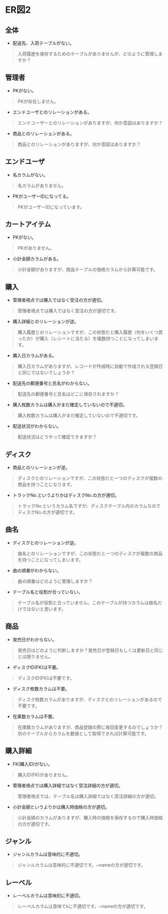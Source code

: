 # ER図2
## 全体
- 配送先、入荷テーブルがない。
 > 入荷履歴を保存するためのテーブルがありませんが、どのように管理しますか？
 
## 管理者
- PKがない。
 > PKが存在しません。
- エンドユーザとのリレーションがある。
 > エンドユーザーとのリレーションがありますが、何か意図はありますか？
- 商品とのリレーションがある。
 > 商品とのリレーションがありますが、何か意図はありますか？

## エンドユーザ
- 名カラムがない。
 > 名カラムがありません。
- PKがユーザーIDになってる。
 > PKがユーザーIDになっています。

## カートアイテム
- PKがない。
 > PKがありません。
- 小計金額カラムがある。
 > 小計金額がありますが、商品テーブルの価格カラムから計算可能です。

## 購入
- 管理者視点では購入ではなく受注の方が適切。
 > 管理者視点では購入ではなく受注の方が適切です。
- 購入詳細とのリレーションが逆。
 > 購入履歴とのリレーションですが、この状態だと購入履歴（何をいくつ買ったか）が購入（レシートに当たる）を複数持つことになってしまいます。
- 購入日カラムがある。
 > 購入日カラムがありますが、レコードが作成時に自動で作成される登録日と同じではないでしょうか？
- 配送先の郵便番号と氏名がわからない。
 > 配送先の郵便番号と氏名はどこに保存されますか？
- 購入枚数カラムは購入がまだ確定していないので不適切。
 > 購入枚数カラムは購入がまだ確定していないので不適切です。
- 配送状況がわからない。
 > 配送状況はどうやって確認できますか？

## ディスク
- 商品とのリレーションが逆。
 > ディスクとのリレーションですが、この状態だと一つのディスクが複数の商品を持つことになります。
- トラックNo.というよりかはディスクNo.の方が適切。
 > トラックNo.というカラム名ですが、ディスクテーブル内のカラムなのでディスクNo.の方が適切です。

## 曲名
- ディスクとのリレーションが逆。
 > 曲名とのリレーションですが、この状態だと一つのディスクが複数の商品を持つことになってしまいます。
- 曲の順番がわからない。
 > 曲の順番はどのように管理しますか？
- テーブル名と役割が合っていない。
 > テーブル名が役割と合っていません。このテーブルが持つカラムは曲名だけではないと思います。

## 商品
 - 発売日がわからない。
  > 発売日はどのように判断しますか？発売日が登録日もしくは更新日と同じとは限りません。
 - ディスクID(FK)は不要。
  > ディスクID(FK)は不要です。
 - ディスク枚数カラムは不要。
  > ディスク枚数カラムがありますが、ディスクとのリレーションがあるので不要です。
 - 在庫数カラムは不要。
  > 在庫数カラムがありますが、商品登録の際に毎回変更するのでしょうか？別のテーブルからカラムを数値として取得できれば計算可能です。
 
## 購入詳細
 - FK(購入ID)がない。
  > 購入ID(FK)がありません。
 - 管理者視点では購入詳細ではなく受注詳細の方が適切。
  > 管理者視点では、テーブル名は購入詳細ではなく受注詳細の方が適切。
 - 小計金額というよりかは購入時価格の方が適切。
  > 小計金額のカラムがありますが、購入時の価格を保存するので購入時価格の方が適切です。
 
 ## ジャンル
  - ジャンルカラムは意味的に不適切。
   > ジャンルカラムは意味的に不適切です。~nameの方が適切です。
  
 ## レーベル
  - レーベルカラムは意味的に不適切。
   > レーベルカラムは意味てkに不適切です。~nameの方が適切です。

